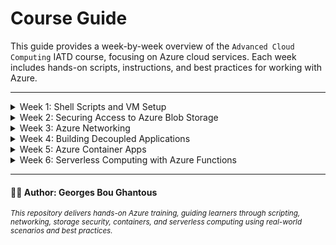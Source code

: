 # Course Guide

This guide provides a week-by-week overview of the `Advanced Cloud Computing` IATD course, focusing on Azure cloud services. Each week includes hands-on scripts, instructions, and best practices for working with Azure.

---

<details>
  <summary>Week 1: Shell Scripts and VM Setup</summary>

  Learn how to provision and configure Azure Virtual Machines using the Azure Portal, CLI, and ARM templates.

  **Labs for this week:**
  - [windows-vm-portal.md](week1/windows-vm-portal.md):  
    *Create a Windows VM using the Azure Portal and connect to it via RDP.*
  - [linux-vm-cli-apache.md](week1/linux-vm-cli-apache.md):  
    *Deploy a Linux VM using Azure CLI, SSH into it, and install Apache HTTP server.*
  - [linux-vm-arm-nsg.md](week1/linux-vm-arm-nsg.md):  
    *Deploy a Linux VM using an ARM template, attach a Network Security Group (NSG) to the NIC, and configure rules for SSH, HTTP, and HTTPS.*

</details>

<details>
  <summary>Week 2: Securing Access to Azure Blob Storage</summary>

  Learn how to securely manage access to Azure Blob Storage using role-based access control (RBAC), shared access signatures (SAS), and storage account keys.

  **Labs for this week:**
  - [blob-rbac-cli.md](week2/blob-rbac-cli.md):  
    *Grant and test RBAC roles for Blob Storage using Azure CLI.*
  - [blob-sas-cli.md](week2/blob-sas-cli.md):  
    *Generate and use Shared Access Signatures (SAS) for delegated access to blobs.*
  - [blob-key-management.md](week2/blob-key-management.md):  
    *Rotate and manage storage account keys securely with scripts.*

</details>

<details>
  <summary>Week 3: Azure Networking</summary>

  Explore Azure networking fundamentals and best practices.

  **Labs for this week:**
  - [vnet-basic.md](week3/vnet-basic.md):  
    *Create and configure a virtual network and subnets.*
  - [nsg-rules.md](week3/nsg-rules.md):  
    *Deploy and test Network Security Groups and custom rules.*
  - [vnet-peering.md](week3/vnet-peering.md):  
    *Set up VNet peering and test connectivity between VNets.*
  - [vpn-gateway-demo.md](week3/vpn-gateway-demo.md):  
    *Deploy a VPN Gateway and connect two VNets securely.*
  - [private-endpoint-demo.md](week3/private-endpoint-demo.md):  
    *Configure a Private Endpoint for secure access to Azure resources.*

</details>

<details>
  <summary>Week 4: Building Decoupled Applications</summary>

  Learn how to design and deploy decoupled applications using Azure services.

  **Labs for this week:**
  - [web_queue_worker.md](week4/web_queue_worker.md):  
    *Implement the Web-Queue-Worker pattern using App Service, Storage Queue, and Azure Functions.*
  - [event-grid-demo.md](week4/event-grid-demo.md):  
    *Build an event-driven workflow using Azure Event Grid and Functions.*
  - [service-bus-demo.md](week4/service-bus-demo.md):  
    *Integrate Azure Service Bus for advanced messaging scenarios.*

</details>

<details>
  <summary>Week 5: Azure Container Apps</summary>

  Deploy and manage containerized applications with Azure Container Apps.

  **Labs for this week:**
  - [container-apps-quickstart.md](week5/container-apps-quickstart.md):  
    *Deploy your first container app and expose it to the internet.*
  - [container-apps-scale.md](week5/container-apps-scale.md):  
    *Configure scaling rules and test auto-scaling for container apps.*
  - [container-apps-secrets.md](week5/container-apps-secrets.md):  
    *Manage secrets and environment variables in Azure Container Apps.*
  - [container-apps-dapr.md](week5/container-apps-dapr.md):  
    *Integrate Dapr for building microservices with Azure Container Apps.*

</details>

<details>
  <summary>Week 6: Serverless Computing with Azure Functions</summary>

  Implement serverless solutions using Azure Functions and related services.

  **Labs for this week:**
  - [function-http-trigger.md](week6/function-http-trigger.md):  
    *Create and deploy an HTTP-triggered Azure Function.*
  - [function-timer-trigger.md](week6/function-timer-trigger.md):  
    *Schedule background jobs using Timer-triggered Azure Functions.*
  - [logicapp_email_to_blob.md](week6/logicapp_email_to_blob.md):  
    *Automate email attachment uploads to Blob Storage using Logic Apps and Functions.*
  - [durable-functions-demo.md](week6/durable-functions-demo.md):  
    *Orchestrate complex workflows using Durable Functions.*

</details>

---

#### 🧑‍🏫 Author: Georges Bou Ghantous
<sub><i>This repository delivers hands-on Azure training, guiding learners through scripting, networking, storage security, containers, and serverless computing using real-world scenarios and best practices.</i></sub>
